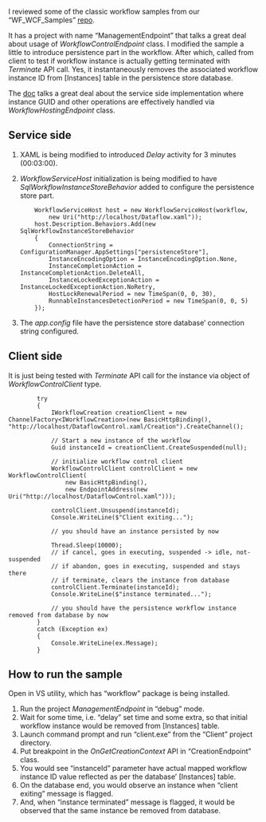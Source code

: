 I reviewed some of the classic workflow samples from our “WF_WCF_Samples” [repo](https://docs.microsoft.com/en-us/dotnet/framework/windows-workflow-foundation/samples/).

It has a project with name “ManagementEndpoint” that talks a great deal about usage of *WorkflowControlEndpoint* class. I modified the sample a little to introduce persistence part in the workflow. After which, called from client to test if workflow instance is actually getting terminated with *Terminate* API call. Yes, it instantaneously removes the associated workflow instance ID from [Instances] table in the persistence store database.

The [doc](https://docs.microsoft.com/en-us/dotnet/api/system.servicemodel.activities.workflowhostingendpoint?view=netframework-4.8) talks a great deal about the service side implementation where instance GUID and other operations are effectively handled via *WorkflowHostingEndpoint* class.

## Service side
1.	XAML is being modified to introduced *Delay* activity for 3 minutes (00:03:00). 
2.	*WorkflowServiceHost* initialization is being modified to have *SqlWorkflowInstanceStoreBehavior* added to configure the persistence store part.

            WorkflowServiceHost host = new WorkflowServiceHost(workflow,
                new Uri("http://localhost/Dataflow.xaml"));
            host.Description.Behaviors.Add(new SqlWorkflowInstanceStoreBehavior
            {
                ConnectionString = ConfigurationManager.AppSettings["persistenceStore"],
                InstanceEncodingOption = InstanceEncodingOption.None,
                InstanceCompletionAction = InstanceCompletionAction.DeleteAll,
                InstanceLockedExceptionAction = InstanceLockedExceptionAction.NoRetry,
                HostLockRenewalPeriod = new TimeSpan(0, 0, 30),
                RunnableInstancesDetectionPeriod = new TimeSpan(0, 0, 5)
            });

3.	The *app.config* file have the persistence store database’ connection string configured.

  <connectionStrings>
    <add name="persistenceStore" connectionString="connection-string-to-your-persistence-store-database"/>
  </connectionStrings>

## Client side
It is just being tested with *Terminate* API call for the instance via object of *WorkflowControlClient* type.

            try
            {
                IWorkflowCreation creationClient = new ChannelFactory<IWorkflowCreation>(new BasicHttpBinding(), "http://localhost/DataflowControl.xaml/Creation").CreateChannel();

                // Start a new instance of the workflow
                Guid instanceId = creationClient.CreateSuspended(null);

                // initialize workflow control client
                WorkflowControlClient controlClient = new WorkflowControlClient(
                    new BasicHttpBinding(),
                    new EndpointAddress(new Uri("http://localhost/DataflowControl.xaml")));

                controlClient.Unsuspend(instanceId);
                Console.WriteLine($"Client exiting...");

                // you should have an instance persisted by now

                Thread.Sleep(10000);
                // if cancel, goes in executing, suspended -> idle, not-suspended
                // if abandon, goes in executing, suspended and stays there 
                // if terminate, clears the instance from database
                controlClient.Terminate(instanceId);
                Console.WriteLine($"instance terminated...");        
                
                // you should have the persistence workflow instance removed from database by now
            }
            catch (Exception ex)
            {
                Console.WriteLine(ex.Message);
            }

## How to run the sample
Open in VS utility, which has “workflow” package is being installed.

1.	Run the project *ManagementEndpoint* in “debug” mode.
2.	Wait for some time, i.e. “delay” set time and some extra, so that initial workflow instance would be removed from [Instances] table.
3.	Launch command prompt and run “client.exe” from the “Client” project directory.
4.	Put breakpoint in the *OnGetCreationContext* API in “CreationEndpoint” class.
5.	You would see “instanceId” parameter have actual mapped workflow instance ID value reflected as per the database’ [Instances] table.
6.	On the database end, you would observe an instance when “client exiting” message is flagged. 
7.	And, when “instance terminated” message is flagged, it would be observed that the same instance be removed from database.


